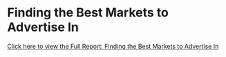 # Finding the Best Markets to Advertise In

[Click here to view the Full Report: Finding the Best Markets to Advertise In](https://nbviewer.jupyter.org/github/stephentaul22/Finding-the-Best-Markets-to-Advertise-In/blob/main/Finding%20the%20Best%20Markets%20to%20Advertise%20In.ipynb)

